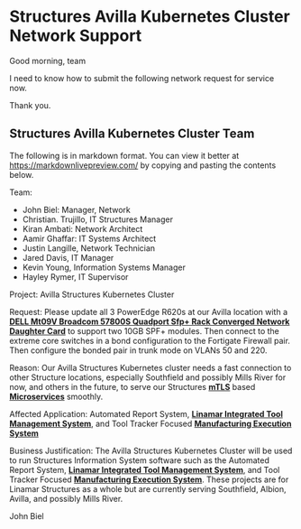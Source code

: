 # Structures Avilla Kubernetes Cluster Network Support

Good morning, team

I need to know how to submit the following network request for service now.

Thank you.

## Structures Avilla Kubernetes Cluster Team

The following is in markdown format. You can view it better at <https://markdownlivepreview.com/> by copying and pasting the contents below.

Team:

- John Biel: Manager, Network
- Christian. Trujillo, IT Structures Manager
- Kiran Ambati: Network Architect
- Aamir Ghaffar: IT Systems Architect
- Justin Langille, Network Technician
- Jared Davis, IT Manager
- Kevin Young, Information Systems Manager
- Hayley Rymer, IT Supervisor

Project: Avilla Structures Kubernetes Cluster

Request: Please update all 3 PowerEdge R620s at our Avilla location with a **[DELL Mt09V Broadcom 57800S Quadport Sfp+ Rack Converged Network Daughter Card](https://www.ebay.com/itm/DELL-Mt09V-Broadcom-57800S-Quadport-Sfp-Rack-Converged-Network-Daughter-Card/303465861553?epid=1622568435&hash=item46a7f991b1:g:wlEAAOSw5eNeMc9-)** to support two 10GB SPF+ modules.  Then connect to the extreme core switches in a bond configuration to the Fortigate Firewall pair.  Then configure the bonded pair in trunk mode on VLANs 50 and 220.

Reason: Our Avilla Structures Kubernetes cluster needs a fast connection to other Structure locations, especially Southfield and possibly Mills River for now, and others in the future, to serve our Structures **[mTLS](https://www.f5.com/labs/learning-center/what-is-mtls#:~:text=Mutual%20Transport%20Layer%20Security%20(mTLS)%20is%20a%20process%20that%20establishes,parties%20from%20imitating%20genuine%20apps.)** based **[Microservices](https://cloud.google.com/learn/what-is-microservices-architecture)** smoothly.

Affected Application: Automated Report System, **[Linamar Integrated Tool Management System](https://en.wikipedia.org/wiki/Tool_management)**, and Tool Tracker Focused **[Manufacturing Execution System](https://www.ibm.com/think/topics/mes-system)**

Business Justification: The Avilla Structures Kubernetes Cluster will be used to run Structures Information System software such as the Automated Report System, **[Linamar Integrated Tool Management System](https://en.wikipedia.org/wiki/Tool_management)**, and Tool Tracker Focused **[Manufacturing Execution System](https://www.ibm.com/think/topics/mes-system)**. These projects are for Linamar Structures as a whole but are currently serving Southfield, Albion, Avilla, and possibly Mills River.

John Biel

